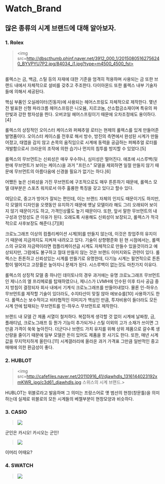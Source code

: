 # Watch_Brand
## 많은 종류의 시계 브랜드에 대해 알아보자.

### 1. Rolex
> <img src=http://dbscthumb.phinf.naver.net/3912_000_1/20150805162756240_BYVPYU7P2.jpg/84034_i1.jpg?type=m4500_4500_fst><br><br>

롤렉스는 금, 백금, 스틸 등의 자재에 대한 기준을 엄격히 적용하며 사용되는 금 또한 브랜드 내에서 자체적으로 설비를 갖추고 주조한다. 다이아몬드 또한 롤렉스 내부 기술자들에 의해서 세공된다. 

핵심 부품인 오실레이터(진동자)에 사용되는 헤어스프링도 자체적으로 제작한다. 몇년전 발표한 신형 파라크롬 헤어스프링은 니오븀, 지르코늄, 산소합금소재이며 특유의 파란빛과 강한 항자성을 띈다. 오버코일 헤어스프링이기 때문에 오차조정에도 용이하다.[4]

롤렉스의 상징적인 오이스터 케이스와 퍼페추얼 로터는 현제의 롤렉스를 있게 만들어준 발명품이다. 오이스터 케이스를 전후로 해서 방수, 방진의 측면에서 완성된 시계가 만들어졌고, 태엽을 감지 않고 손목의 움직임으로 시계에 동력을 공급하는 퍼페추얼 로터를 개발함으로서 크라운의 조작에 의한 습기나 먼지의 침투를 방지할 수 있었다.[5]

롤렉스의 무브먼트는 신뢰성은 매우 우수하나, 심미성은 떨어진다. 애초에 시스루백(뒷판에 무브먼트가 보이는 케이스)을 과거 "프린스" 모델을 제외하면 일절 만들지 않기 때문에 무브먼트의 아름다움에 신경쓸 필요가 없기는 하다.[6] 

어쨌든 높은 신뢰성을 가진 무브먼트에 구조적으로도 매우 튼튼하기 때문에, 롤렉스 모델 대부분은 스포츠 워치로서 아주 훌륭한 특징을 갖고 있다고 할수 있다. 

여담으로, 중고가 방어가 잘되는 편인데, 이는 브랜드 자체의 인지도 때문이기도 하지만, 각 모델의 디자인을 오랫동안 유지하기 때문에 옛날 모델이라 해도 그리 오래되어 보이지 않기 때문이기도 하고, 가격인상률도 높기 때문이다. 또한, 앞서 말한 무브먼트의 내구성과 안정성도 큰 이유가 된다. 오래도록 사용해도 신뢰성이 보장되고, 롤렉스가 적극적으로 사후보장도 해준다.[7][8] 

크로노그래프 이상의 컴플리케이션 시계[9]를 만들지 않는데, 이것은 창업주의 유지이기 때문에 지금까지도 지켜져 내려오고 있다. 기술이 상향평준화 된 현 시점에서는, 롤렉스의 규모와 자금력이라면 컴플리케이션급 시계도 자체적으로 만들수 있을것이라고 예상되지만, 그럼에도 불구하고 절대 만들지 않는 것은 브랜드 이미지와도 관련이 있다. 롤렉스는 튼튼하고 신뢰성있는 시계를 만들기로 유명한데, 다기능 시계는 필연적으로 튼튼함이 떨어지고 고장률은 높아지니 문제가 된다. 시스루백이 없는것도 마찬가지 이유다.

롤렉스의 상징적 모델 중 하나인 데이토나의 경우 과거에는 유명 크로노그래프 무브먼트인 제니스의 엘 프리메로를 탑재하였으나, 제니스가 LVMH에 인수된 이후 타사 공급 중지 방침이 결정되자 회사 내에서 기계식 크로노그래프를 만들어내었다. 물론 인-하우스 무브먼트를 제작할 기술이 있더라도, 수지타산이 맞질 않아 에보슈를[10] 사용하기도 한다. 롤렉스는 보수적이고 비타협적인 이미지가 핵심인 만큼, 투자비용이 들더라도 모든 시계 안에 탑재되는 무브먼트를 인-하우스 무브먼트로 제작한다.

브랜드 내 모델 간 제품 서열이 철저하다. 복잡하게 생각할 것 없이 시계에 날짜창, 금, 플래티넘, 크로노그래프 등 뭔가 기능이 추가되거나 스틸 이외의 고가 소재가 쓰이면 그만큼 가격이 쑥쑥 높아진다. 더군다나 브랜드 가치 유지를 위해 상위 제품으로 갈수록 생산량을 줄이기 때문에 일부 모델은 돈이 있어도 제품을 못 사기도 한다. 또한, 매년 시계 값을 무지막지하게 올린다.[11] 시계갤러리에 올라온 과거 가격표 그만큼 일반적인 중고 매매에 의한 환금성이 좋다. 

### 2. HUBLOT

> <img src=http://cafefiles.naver.net/20110916_41/djawhdls_1316144023192xmKWR_jpg/c3d61_djawhdls.jpg
스위스의 시계 브랜드.>

HUBLOT는 위블로라고 발음하며 그 의미는 프랑스어로 옛 범선의 현창(창문틀)을 의미하는데 실제로 위블로의 모든 시계들의 베젤부분이 현창모양과 비슷하다. 


### 3. CASIO
> <img src=http://blogfiles5.naver.net/20131018_85/wass9x_1382085044597uaJgf_JPEG/%B1%BA%C0%CE%BD%C3%B0%E8.jpg>

군인은 카시오!
카시오는 군인!

> <img src = http://imgnews.naver.com/image/117/2017/01/03/201701021632859019_2_99_20170103070011.jpg>
이머리 어때요?

### 4. SWATCH
> <img src=https://lh3.googleusercontent.com/-uDAEeBtuL1A/VYe9hv_exoI/AAAAAAAABp8/z_QK2fZNX6UJF3J0U7r9u1Hj6eQjWRU5gCHM/s1024/Swatch%2BFaces2015_Exhibition%2BJune_Sigrid%2BCalon%25288%2529_Press.jpg>



